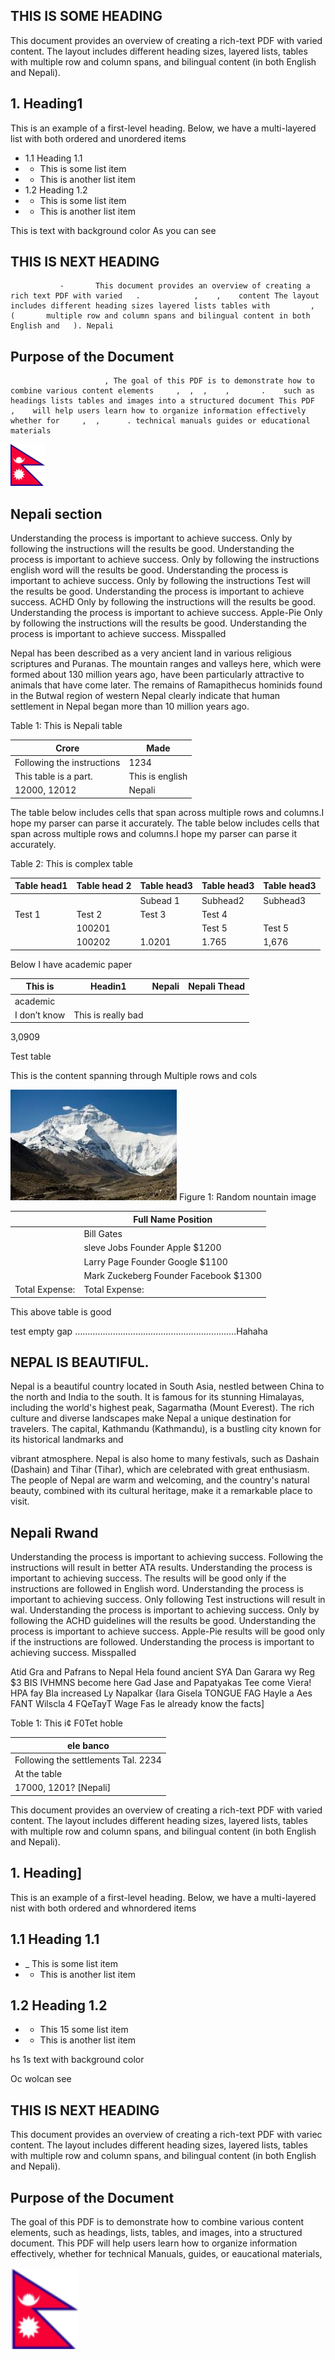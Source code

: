 
## THIS IS SOME HEADING

This document provides an overview of creating a rich-text PDF with varied  content. The layout includes different heading sizes, layered lists, tables with  multiple row and column spans, and bilingual content (in both English and  Nepali).

## 1. Heading1

This is an example of a first-level heading. Below, we have a  multi-layered  list  with both ordered and unordered items

- 1.1 Heading 1.1
- - This is some list item
- - This is another list item
- 1.2 Heading 1.2
- - This is some list item
- - This is another list item

This is text with background color As you can see

## THIS IS NEXT HEADING

               -       This document provides an overview of creating a rich text PDF with varied   .            ,    ,    content The layout includes different heading sizes layered lists tables with         ,       (       multiple row and column spans and bilingual content in both English and   ). Nepali

## Purpose of the Document

                         , The goal of this PDF is to demonstrate how to combine various content elements     ,  ,  ,    ,       .    such as headings lists tables and images into a structured document This PDF                   ,    will help users learn how to organize information effectively whether for     ,  ,      . technical manuals guides or educational materials

<!-- image -->


![Image](testdoc-images/picture_1_493_71.png)
## Nepali section

Understanding the process is important to achieve success. Only by following the instructions will the results be good. Understanding the process is important to achieve success. Only by following the instructions english word will the results be good. Understanding the process is important to achieve success. Only by following the instructions Test will the results be good. Understanding the process is important to achieve success. ACHD Only by following the instructions will the results be good. Understanding the process is important to achieve success. Apple-Pie Only by following the instructions will the results be good. Understanding the process is important to achieve success. Misspalled

Nepal has been described as a very ancient land in various religious scriptures and Puranas. The mountain ranges and valleys here, which were formed about 130 million years ago, have been particularly attractive to animals that have come later. The remains of Ramapithecus hominids found in the Butwal region of western Nepal clearly indicate that human settlement in Nepal began more than 10 million years ago.

Table 1: This is Nepali table

| Crore                 | Made             |
|---------------------|-----------------|
| Following the instructions    | 1234            |
| This table is a part. | This is english |
| 12000, 12012        | Nepali             |

The table below includes cells that span across multiple rows and columns.I hope  my parser can parse it accurately.
The table below includes cells that span across multiple rows and columns.I hope  my parser can parse it accurately.

Table 2: This is complex table

| Table head1   | Table head 2   | Table head3   | Table head3   | Table head3   |
|---------------|----------------|---------------|---------------|---------------|
|               |                | Subead 1      | Subhead2      | Subhead3      |
| Test 1        | Test 2         | Test 3        | Test 4        |               |
|               | 100201         |               | Test 5        | Test 5        |
|               | 100202         | 1.0201        | 1.765         | 1,676         |

Below I have academic paper

| This is      | Headin1            | Nepali   |   Nepali Thead   |
|--------------|--------------------|-------|---------------|
| academic     |                    |       |               |
| I don’t know | This is really bad |       |               |

3,0909

Test table

This is the content spanning through  Multiple rows and cols


![Image](testdoc-images/picture_3_149_132.png)
Figure 1: Random nountain image

<!-- image -->
|                | Full Name  Position                   |
|----------------|---------------------------------------|
|                | Bill Gates | Rounder Microantt | 1000 |
|                | sleve Jobs  Founder Apple  $1200      |
|                | Larry Page Founder Google $1100       |
|                | Mark Zuckeberg Founder Facebook $1300 |
| Total Expense: | Total Expense:                        |
This above table is good

test empty gap ……………………………………………………….Hahaha

## NEPAL IS BEAUTIFUL.

Nepal is a beautiful country located in South Asia, nestled between China to the north and India to the south. It is famous for its stunning Himalayas, including the world's highest peak, Sagarmatha (Mount Everest).  The rich culture and diverse landscapes make Nepal a unique destination for travelers. The capital, Kathmandu (Kathmandu), is a bustling city known for its historical landmarks and

vibrant atmosphere. Nepal is also home to many festivals, such as Dashain (Dashain) and Tihar (Tihar), which are celebrated with great enthusiasm. The people of Nepal are warm and welcoming, and the country's natural beauty, combined with its cultural heritage, make it a remarkable place to visit.
## Nepali Rwand

Understanding the process is important to achieving success. Following the instructions will result in better ATA results. Understanding the process is important to achieving success. The results will be good only if the instructions are followed in English word. Understanding the process is important to achieving success. Only following Test instructions will result in wal. Understanding the process is important to achieving success. Only by following the ACHD guidelines will the results be good. Understanding the process is important to achieve success. Apple-Pie results will be good only if the instructions are followed. Understanding the process is important to achieving success. Misspalled

Atid Gra and Pafrans to Nepal Hela found ancient SYA Dan Garara wy Reg $3 BIS IVHMNS become here Gad Jase and Papatyakas Tee come Viera! HPA fay Bla increased Ly Napalkar {Iara Gisela TONGUE FAG Hayle a Aes FANT Wilscla 4 FQeTayT Wage Fas Ie already know the facts]

Toble 1: This i¢ F0Tet  hoble

| ele banco                          |
|-----------------------------------|
| Following the settlements Tal. 2234          |
| At the table | This is english |
| 17000, 1201? [Nepali]                 |
This document provides an overview of creating a rich-text PDF with varied content. The layout includes different heading sizes, layered lists, tables with multiple row and column spans, and bilingual content (in both English and Nepali).

## 1. Heading]

This is an example of a first-level heading. Below, we have a multi-layered nist with both ordered and whnordered items

## 1.1 Heading 1.1

- \_ This is some list item
- - This is another list item

## 1.2 Heading 1.2

- - This 15 some list item
- - This is another list item

hs 1s text with background color

Oc wolcan see

## THIS IS NEXT HEADING

This document provides an overview of creating a rich-text PDF with variec content. The layout includes different heading sizes, layered lists, tables with multiple row and column spans, and bilingual content (in both English and Nepali).

## Purpose of the Document

The goal of this PDF is to demonstrate how to combine various content elements, such as headings, lists, tables, and images, into a structured document. This PDF will help users learn how to organize information effectively, whether for technical Manuals, guides, or eaucational materials,

![Image](testdoc-images/picture-6_0_441_23.png)